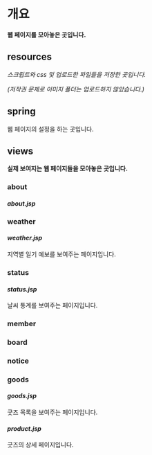 # 개요
**웹 페이지를 모아놓은 곳입니다.**

## resources
*스크립트와 css 및 업로드한 파일들을 저장한 곳입니다.*

*(저작권 문제로 이미지 폴더는 업로드하지 않았습니다.)*

## spring
웹 페이지의 설정을 하는 곳입니다.

## views
**실제 보여지는 웹 페이지들을 모아놓은 곳입니다.**

### about
#### *about.jsp*

### weather
#### *weather.jsp*
지역별 일기 예보를 보여주는 페이지입니다.

### status
#### *status.jsp*
날씨 통계를 보여주는 페이지입니다.

### member

### board

### notice

### goods
#### *goods.jsp*
굿즈 목록을 보여주는 페이지입니다.

#### *product.jsp*
굿즈의 상세 페이지입니다.
